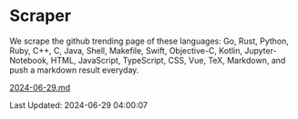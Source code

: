 # Scraper

We scrape the github trending page of these languages: Go, Rust, Python, Ruby, C++, C, Java, Shell, Makefile, Swift, Objective-C, Kotlin, Jupyter-Notebook, HTML, JavaScript, TypeScript, CSS, Vue, TeX, Markdown, and push a markdown result everyday.

[2024-06-29.md](https://github.com/yangwenmai/github-trending-backup/blob/master/2024-06-29.md)

Last Updated: 2024-06-29 04:00:07